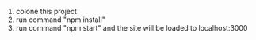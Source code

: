 1) colone this project
2) run command "npm install"
3) run command "npm start" and the site will be loaded to localhost:3000